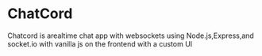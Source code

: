 # ChatCord
Chatcord is arealtime chat app with websockets using Node.js,Express,and socket.io with vanilla js on the frontend with a custom UI
